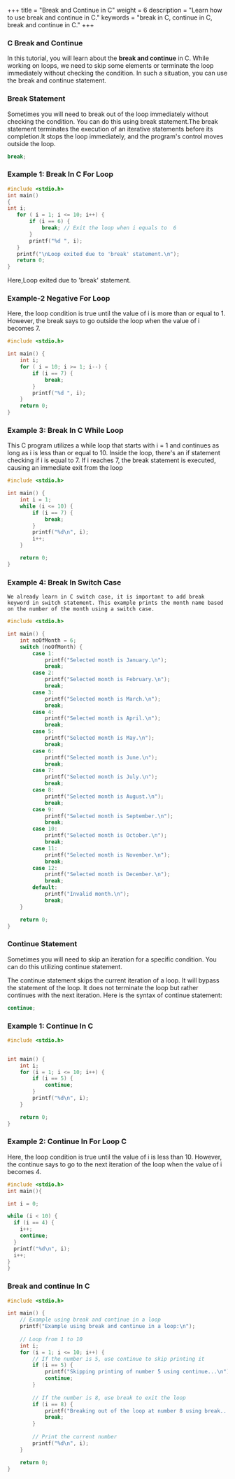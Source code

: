 +++ title = "Break and Continue in C" weight = 6 description = "Learn how to use break and continue in C." keywords = "break in C, continue in C, break and continue in C." +++

### C Break and Continue
In this tutorial, you will learn about the
 **break and continue** in C. While working on loops, we need to skip some elements or terminate the loop immediately without checking the condition. In such a situation, you can use the break and continue statement.

 ### Break Statement
 Sometimes you will need to break out of the loop immediately without checking the condition. You can do this using break statement.The break statement terminates the execution of an iterative statements before its completion.It stops the loop immediately, and the program's control moves outside the loop.
 ```c
 break;
 ```
 ### Example 1: Break In C For Loop
 ```c
 #include <stdio.h>
int main() 
{
int i;
    for ( i = 1; i <= 10; i++) {
        if (i == 6) {
            break; // Exit the loop when i equals to  6
        }
        printf("%d ", i);
    }
    printf("\nLoop exited due to 'break' statement.\n");
    return 0;
}
```
Here,Loop exited due to 'break' statement.
### Example-2 Negative For Loop
Here, the loop condition is true until the value of i is more than or equal to 1. However, the break says to go outside the loop when the value of i becomes 7.
```c
#include <stdio.h>

int main() {
    int i;
    for ( i = 10; i >= 1; i--) {
        if (i == 7) {
            break;
        }
        printf("%d ", i);
    }
    return 0;
}
```
### Example 3: Break In C While Loop
This C program utilizes a while loop that starts with i = 1 and continues as long as i is less than or equal to 10. Inside the loop, there's an if statement checking if i is equal to 7. If i reaches 7, the break statement is executed, causing an immediate exit from the loop
```c
#include <stdio.h>

int main() {
    int i = 1;
    while (i <= 10) {
        if (i == 7) {
            break;
        }
        printf("%d\n", i);
        i++;
    }

    return 0;
}
```
### Example 4: Break In Switch Case
    We already learn in C switch case, it is important to add break keyword in switch statement. This example prints the month name based on the number of the month using a switch case.

```c
#include <stdio.h>

int main() {
    int noOfMonth = 6;
    switch (noOfMonth) {
        case 1:
            printf("Selected month is January.\n");
            break;
        case 2:
            printf("Selected month is February.\n");
            break;
        case 3:
            printf("Selected month is March.\n");
            break;
        case 4:
            printf("Selected month is April.\n");
            break;
        case 5:
            printf("Selected month is May.\n");
            break;
        case 6:
            printf("Selected month is June.\n");
            break;
        case 7:
            printf("Selected month is July.\n");
            break;
        case 8:
            printf("Selected month is August.\n");
            break;
        case 9:
            printf("Selected month is September.\n");
            break;
        case 10:
            printf("Selected month is October.\n");
            break;
        case 11:
            printf("Selected month is November.\n");
            break;
        case 12:
            printf("Selected month is December.\n");
            break;
        default:
            printf("Invalid month.\n");
            break;
    }

    return 0;
}
```
### Continue Statement
Sometimes you will need to skip an iteration for a specific condition. You can do this utilizing continue statement.

The continue statement skips the current iteration of a loop. It will bypass the statement of the loop. It does not terminate the loop but rather continues with the next iteration. Here is the syntax of continue statement:
```c
continue;
```
### Example 1: Continue In C
```c
#include <stdio.h>


int main() {
	int i;
    for (i = 1; i <= 10; i++) {
        if (i == 5) {
            continue;
        }
        printf("%d\n", i);
    }

    return 0;
}
```
### Example 2: Continue In For Loop C
Here, the loop condition is true until the value of i is less than 10. However, the continue says to go to the next iteration of the loop when the value of i becomes 4.

```c
#include <stdio.h>
int main(){

int i = 0;

while (i < 10) {
  if (i == 4) {
    i++;
    continue;
  }
  printf("%d\n", i);
  i++;
}
}
```
### Break and continue In C

```c
#include <stdio.h>

int main() {
    // Example using break and continue in a loop
    printf("Example using break and continue in a loop:\n");
    
    // Loop from 1 to 10
    int i;
    for (i = 1; i <= 10; i++) {
        // If the number is 5, use continue to skip printing it
        if (i == 5) {
            printf("Skipping printing of number 5 using continue...\n");
            continue;
        }
        
        // If the number is 8, use break to exit the loop
        if (i == 8) {
            printf("Breaking out of the loop at number 8 using break...\n");
            break;
        }
        
        // Print the current number
        printf("%d\n", i);
    }

    return 0;
}

```


